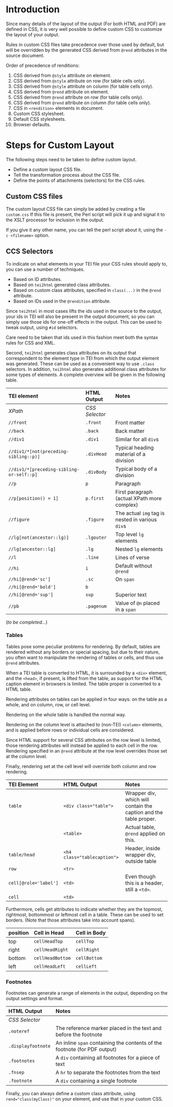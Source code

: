 # Introduction #

Since many details of the layout of the output (For both HTML and PDF) are defined in CSS, it is very well possible to define custom CSS to customize the layout of your output.

Rules in custom CSS files take precedence over those used by default, but will be overridden by the generated CSS derived from `@rend` attributes in the source document.

Order of precedence of renditions:

1. CSS derived from `@style` attribute on element.
2. CSS derived from `@style` attribute on row (for table cells only).
3. CSS derived from `@style` attribute on column (for table cells only).
4. CSS derived from `@rend` attribute on element.
5. CSS derived from `@rend` attribute on row (for table cells only).
6. CSS derived from `@rend` attribute on column (for table cells only).
7. CSS in `<rendition>` elements in document.
8. Custom CSS stylesheet.
9. Default CSS stylesheets.
10. Browser defaults.

# Steps for Custom Layout #

The following steps need to be taken to define custom layout.

  * Define a custom layout CSS file.
  * Tell the transformation process about the CSS file.
  * Define the points of attachments (selectors) for the CSS rules.

## Custom CSS files ##

The custom layout CSS file can simply be added by creating a file `custom.css` If this file is present, the Perl script will pick it up and signal it to the XSLT processor for inclusion in the output.

If you give it any other name, you can tell the perl script about it, using the `-c <filename>` option.

## CCS Selectors ##

To indicate on what elements in your TEI file your CSS rules should apply to, you can use a number of techniques.

  * Based on ID attributes.
  * Based on `tei2html` generated class attributes.
  * Based on custom class attributes, specified in `class(...)` in the `@rend` attribute.
  * Based on IDs used in the `@rendition` attribute.

Since `tei2html` in most cases lifts the ids used in the source to the output, your ids in TEI will also be present in the output document, so you can simply use those ids for one-off effects in the output. This can be used to tweak output, using `#id` selectors.

Care need to be taken that ids used in this fashion meet both the syntax rules for CSS and XML.

Second, `tei2html` generates class attributes on its output that correspondent to the element type in TEI from which the output element was generated. These can be used as a convenient way to use `.class` selectors. In addition, `tei2html` also generates additional class attributes for some types of elements. A complete overview will be given in the following table.

| **TEI element**                          | **HTML Output** | **Notes**                                        |
|:-----------------------------------------|:----------------|:-------------------------------------------------|
| _XPath_                                  | _CSS Selector_  |                                                  |
| `//front`                                | `.front`        | Front matter                                     |
| `//back`                                 | `.back`         | Back matter                                      |
| `//div1`                                 | `.div1`         | Similar for all `div`s                           |
| `//div1/*[not(preceding-sibling::p)]`    | `.divHead`      | Typical heading material of a division           |
| `//div1/*[preceding-sibling-or-self::p]` | `.divBody`      | Typical body of a division                       |
| `//p`                                    | `p`             | Paragraph                                        |
| `//p[position() = 1]`                    | `p.first`       | First paragraph (actual XPath more complex)      |
| `//figure`                               | `.figure`       | The actual `img` tag is nested in various `div`s |
| `//lg[not(ancestor::lg)]`                | `.lgouter`      | Top level `lg` elements                          |
| `//lg[ancestor::lg]`                     | `.lg`           | Nested `lg` elements                             |
| `//l`                                    | `.line`         | Lines of verse                                   |
| `//hi`                                   | `i`             | Default without `@rend`                          |
| `//hi[@rend='sc']`                       | `.sc`           | On `span`                                        |
| `//hi[@rend='bold']`                     | `b`             |                                                  |
| `//hi[@rend='sup']`                      | `sup`           | Superior text                                    |
| `//pb`                                   | `.pagenum`      | Value of `@n` placed in a `span`                 |

(_to be completed..._)

### Tables ###

Tables pose some peculiar problems for rendering. By default, tables are rendered without any borders or special spacing, but due to their nature, you often want to manipulate the rendering of tables or cells, and thus use `@rend` attributes.

When a TEI table is converted to HTML, it is surrounded by a `<div>` element, and the `<head>`, if present, is lifted from the table, as support for the HTML caption element in browsers is limited. The table proper is converted to a HTML table.

Rendering attributes on tables can be applied in four ways: on the table as a whole, and on column, row, or cell level.

Rendering on the whole table is handled the normal way.

Rendering on the column level is attached to (non-TEI) `<column>` elements, and is applied before rows or individual cells are considered.

Since HTML support for several CSS attributes on the row level is limited, those rendering attributes will instead be applied to each cell in the row. Rendering specified in an `@rend` attribute at the row level overrides those set at the column level.

Finally, rendering set at the cell level will override both column and row rendering.

| **TEI Element**       | **HTML Output**             | **Notes**                                                         |
|:----------------------|:----------------------------|:------------------------------------------------------------------|
| `table`               | `<div class="table">`       | Wrapper div, which will contain the caption and the table proper. |
|                       | `<table>`                   | Actual table, `@rend` applied on this.                            |
| `table/head`          | `<h4 class="tablecaption">` | Header, inside wrapper div, outside table                         |
| `row`                 | `<tr>`                      |                                                                   |
| `cell[@role='label']` | `<td>`                      | Even though this is a header, still a `<td>`.                     |
| `cell`                | `<td>`                      |                                                                   |

Furthermore, cells get attributes to indicate whether they are the topmost, rightmost, bottommost or leftmost cell in a table. These can be used to set borders. (Note that those attributes take into account spans).

| **position** | **Cell in Head** | **Cell in Body** |
|:-------------|:-----------------|:-----------------|
| top          | `cellHeadTop`    | `cellTop`        |
| right        | `cellHeadRight`  | `cellRight`      |
| bottom       | `cellHeadBottom` | `cellBottom`     |
| left         | `cellHeadLeft`   | `cellLeft`       |


### Footnotes ###

Footnotes can generate a range of elements in the output, depending on the output settings and format.

| **HTML Output**    | **Notes**                                                                 |
|:-------------------|:--------------------------------------------------------------------------|
| _CSS Selector_     |                                                                           |
| `.noteref`         | The reference marker placed in the text and before the footnote           |
| `.displayfootnote` | An inline `span` containing the contents of the footnote (for PDF output) |
| `.footnotes`       | A `div` containing all footnotes for a piece of text                      |
| `.fnsep`           | A `hr` to separate the footnotes from the text                            |
| `.footnote`        | A `div` containing a single footnote                                      |

Finally, you can always define a custom class attribute, using `rend="class(myClass)"` on your element, and use that in your custom CSS.
